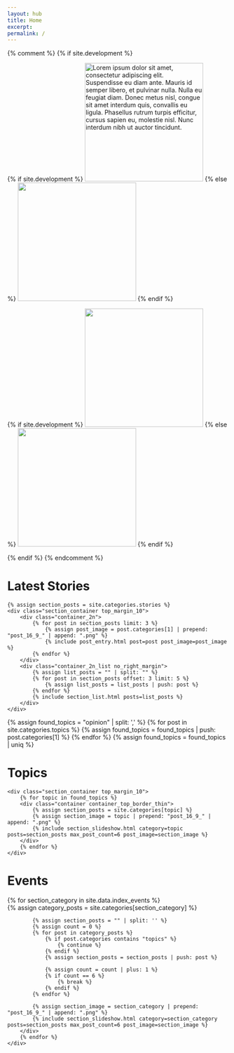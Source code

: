 ```yaml
---
layout: hub
title: Home
excerpt:
permalink: /
---
```


{% comment %}
{% if site.development %}
<div class="image_container">
    <div class="container">
    {% if site.development %}
        <img id="source_top_1" class="modal_source" src="/images/top_1.png" alt="Lorem ipsum dolor sit amet, consectetur adipiscing elit. Suspendisse eu diam ante. Mauris id semper libero, et pulvinar nulla. Nulla eu feugiat diam. Donec metus nisl, congue sit amet interdum quis, convallis eu ligula. Phasellus rutrum turpis efficitur, cursus sapien eu, molestie nisl. Nunc interdum nibh ut auctor tincidunt." width="270px" height="auto" >
    {% else %}
        <img id="source_top_1" class="modal_source" src="{{ site.image_source }}/site/top_1.png" width="270px" height="auto" >
    {% endif %}
        <div id="modal_top_1" class="modal">
            <div class="modal_content">
                <img id="destination_top_1" class="modal_image">
                <p id="caption_top_1" class="modal_caption"></p>
            </div>
        </div>
    </div>
    <div class="container">
    {% if site.development %}
        <img id="source_top_2" class="modal_source" src="/images/top_2.png" width="270px" height="auto" >
    {% else %}
        <img id="source_top_2" class="modal_source" src="{{ site.image_source }}/site/top_2.png" width="270px" height="auto" >
    {% endif %}
        <div id="modal_top_2" class="modal">
            <div class="modal_content">
                <img id="destination_top_2" class="modal_image">
                <p id="caption_top_2" class="modal_caption"></p>
            </div>
        </div>
    </div>
</div>
{% endif %}
{% endcomment %}



<div class="section_container_wrapper section_container_wrapper_border">
    <h1>Latest Stories</h1>

    {% assign section_posts = site.categories.stories %}
    <div class="section_container top_margin_10">
        <div class="container_2n">
            {% for post in section_posts limit: 3 %}
                {% assign post_image = post.categories[1] | prepend: "post_16_9_" | append: ".png" %}
                {% include post_entry.html post=post post_image=post_image %}
            {% endfor %}
        </div>
        <div class="container_2n_list no_right_margin">
            {% assign list_posts = "" | split: "" %}
            {% for post in section_posts offset: 3 limit: 5 %}
                {% assign list_posts = list_posts | push: post %}
            {% endfor %}
            {% include section_list.html posts=list_posts %}
        </div>
    </div>
</div>


{% assign found_topics = "opinion" | split: ',' %}
{% for post in site.categories.topics %}
    {% assign found_topics = found_topics | push: post.categories[1] %}
{% endfor %}
{% assign found_topics = found_topics | uniq %}

<div class="section_container_wrapper section_container_wrapper_border">
    <h1>Topics</h1>
   
    <div class="section_container top_margin_10">
        {% for topic in found_topics %}
        <div class="container container_top_border_thin">
            {% assign section_posts = site.categories[topic] %}
            {% assign section_image = topic | prepend: "post_16_9_" | append: ".png" %}
            {% include section_slideshow.html category=topic posts=section_posts max_post_count=6 post_image=section_image %}
        </div>
        {% endfor %}
    </div>
</div>



<div class="section_container_wrapper section_container_wrapper_border">
    <h1>Events</h1>
    <div class="section_container top_margin_10">
        {% for section_category in site.data.index_events %}
        <div class="container container_top_border_thin">
            {% assign category_posts = site.categories[section_category] %}

            {% assign section_posts = "" | split: '' %}
            {% assign count = 0 %}
            {% for post in category_posts %}
                {% if post.categories contains "topics" %}
                    {% continue %}
                {% endif %}
                {% assign section_posts = section_posts | push: post %}
                
                {% assign count = count | plus: 1 %}
                {% if count == 6 %}
                    {% break %}
                {% endif %}
            {% endfor %}
            
            {% assign section_image = section_category | prepend: "post_16_9_" | append: ".png" %}
            {% include section_slideshow.html category=section_category posts=section_posts max_post_count=6 post_image=section_image %}
        </div>
        {% endfor %}
    </div>
</div>

<script>
    $(document).ready(function() {

        {% for topic in found_topics %}
            {% assign words = topic | replace: '_', ' ' | split: ' ' %}
            {% capture titlecase_category %}{% for word in words %}{{ word | capitalize }} {% endfor %}{% endcapture %}
            {% assign js_category = titlecase_category | remove: ' ' %}
            current{{ js_category }}Slide(0);
        {% endfor %}

        currentPresidentSlide(0);
        currentPressSlide(0);

        currentEconomySlide(0);
        currentLawAndOrderSlide(0);

        currentAgrarianSlide(0);
        currentEnvironmentSlide(0);

        currentForeignAffairsSlide(0);
        currentOtherSlide(0);
    });

    popupModal('modal_top_1', 'source_top_1', 'destination_top_1', 'caption_top_1');
    popupModal('modal_top_2', 'source_top_2', 'destination_top_2', 'caption_top_2');

    // Argument must be greater than zero.
    /*
    function currentHeadlineSlide(n) {
        showHeadlineSlides(n);
    }
    */

    function currentPresidentSlide(n) {
        showPresidentSlides(n);
    }

    function currentPressSlide(n) {
        showPressSlides(n);
    }

    function currentOtherSlide(n) {
        showOtherSlides(n);
    }

    function currentLawAndOrderSlide(n) {
        showLawAndOrderSlides(n);
    }

    function currentEconomySlide(n) {
        showEconomySlides(n);
    }

    function currentAgrarianSlide(n) {
        showAgrarianSlides(n);
    }

    function currentEnvironmentSlide(n) {
        showEnvironmentSlides(n);
    }

    function currentForeignAffairsSlide(n) {
        showForeignAffairsSlides(n);
    }

    function currentPeaceProcessSlide(n) {
        showPeaceProcessSlides(n);
    }

    function currentEjkHearingSlide(n) {
        showEjkHearingSlides(n);
    }

    function currentOpinionSlide(n) {
        showOpinionSlides(n);
    }

    /*
    function showHeadlineSlides(n) {
        showSlides("headline_dot", "headline_news_entry", n);
    }
    */

    function showPresidentSlides(n) {
        showSlides("president_dot", "president_news_entry", n);
    }

    function showPressSlides(n) {
        showSlides("press_dot", "press_news_entry", n);
    }

    function showOtherSlides(n) {
        showSlides("other_dot", "other_news_entry", n);
    }

    function showEconomySlides(n) {
        showSlides("economy_dot", "economy_news_entry", n);
    }

    function showAgrarianSlides(n) {
        showSlides("agrarian_dot", "agrarian_news_entry", n);
    }

    function showEnvironmentSlides(n) {
        showSlides("environment_dot", "environment_news_entry", n);
    }

    function showForeignAffairsSlides(n) {
        showSlides("foreign_affairs_dot", "foreign_affairs_news_entry", n);
    }

    function showLawAndOrderSlides(n) {
        showSlides("law_and_order_dot", "law_and_order_news_entry", n);
    }

    function showOpinionSlides(n) {
        showSlides("opinion_dot", "opinion_news_entry", n);
    }

    function showPeaceProcessSlides(n) {
        showSlides("peace_process_dot", "peace_process_news_entry", n);
    }

    function showEjkHearingSlides(n) {
        showSlides("ejk_hearing_dot", "ejk_hearing_news_entry", n);
    }



    function showSlides(links, entries, index) {
        let i;
        let dots = document.getElementsByClassName(links);
        let slides = document.getElementsByClassName(entries);
        
        if (dots.length == 0) {
            return;
        }

        for (i = 0; i < slides.length; i++) {
           slides[i].style.display = "none";
        }
        for (i = 0; i < dots.length; i++) {
            dots[i].className = dots[i].className.replace(" slideshow_active", "");
        }
        slides[index].style.display = "block";
        dots[index].className += " slideshow_active";
    }


    function popupModal(modal, imageSource, imageDestination, caption) {
        // Get the modal
        var modal = document.getElementById(modal);

        // Get the image and insert it inside the modal - use its "alt" text as a caption
        var imgSource = document.getElementById(imageSource);
        var imgDest = document.getElementById(imageDestination);
        var imgCaption = document.getElementById(caption);
        imgSource.onclick = function() {
            modal.style.display = "block";
            imgDest.src = imgSource.src;
            imgCaption.innerHTML = this.alt;
        }

        imgDest.onclick = function() {
            modal.style.display = "none";
        }
        modal.onclick = function() {
            modal.style.display = "none";
        }
    }
</script>
